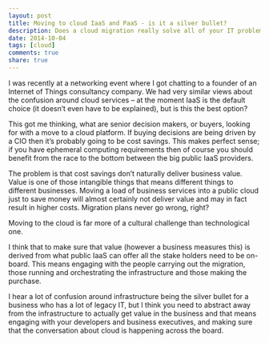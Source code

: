 ```yaml
---
layout: post
title: Moving to cloud IaaS and PaaS - is it a silver bullet?
description: Does a cloud migration really solve all of your IT problems?
date: 2014-10-04
tags: [cloud]
comments: true
share: true
---
```


I was recently at a networking event where I got chatting to a founder of an Internet of Things consultancy company. We had very similar views about the confusion around cloud services – at the moment IaaS is the default choice (it doesn’t even have to be explained), but is this the best option?




This got me thinking, what are senior decision makers, or buyers, looking for with a move to a cloud platform. If buying decisions are being driven by a CIO then it’s probably going to be cost savings. This makes perfect sense; if you have ephemeral computing requirements then of course you should benefit from the race to the bottom between the big public IaaS providers.





The problem is that cost savings don’t naturally deliver business value. Value is one of those intangible things that means different things to different businesses. Moving a load of business services into a public cloud just to save money will almost certainly not deliver value and may in fact result in higher costs. Migration plans never go wrong, right?





Moving to the cloud is far more of a cultural challenge than technological one.





I think that to make sure that value (however a business measures this) is derived from what public IaaS can offer all the stake holders need to be on-board. This means engaging with the people carrying out the migration, those running and orchestrating the infrastructure and those making the purchase.





I hear a lot of confusion around infrastructure being the silver bullet for a business who has a lot of legacy IT, but I think you need to abstract away from the infrastructure to actually get value in the business and that means engaging with your developers and business executives, and making sure that the conversation about cloud is happening across the board.
